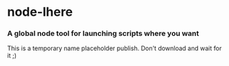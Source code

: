 # node-lhere
### A global node tool for launching scripts where you want

This is a temporary name placeholder publish. Don't download and wait for it ;)
